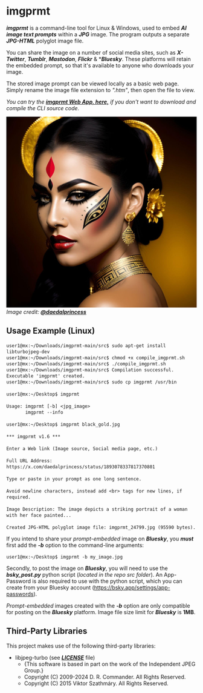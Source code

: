 # imgprmt

***imgprmt*** is a command-line tool for Linux & Windows, used to embed ***AI image text prompts*** within a ***JPG*** image.  The program outputs a separate ***JPG-HTML*** polyglot image file.  

You can share the image on a number of social media sites, such as ***X-Twitter***, ***Tumblr***, ***Mastodon***, ***Flickr*** & ****Bluesky***.  These platforms will retain the embedded prompt, so that it's available to anyone who downloads your image.  

The stored image prompt can be viewed locally as a basic web page. Simply rename the image file extension to *".htm"*, then open the file to view.

*You can try the [***imgprmt Web App, here,***](https://cleasbycode.co.uk/imgprmt/app/) if you don't want to download and compile the CLI source code.*  

![Demo Image](https://github.com/CleasbyCode/imgprmt/blob/main/demo_image/imgprmt_48940.jpg)  
*Image credit: [***@daedalprincess***](https://x.com/daedalprincess)*  

## Usage Example (Linux)

```console
user1@mx:~/Downloads/imgprmt-main/src$ sudo apt-get install libturbojpeg-dev
user1@mx:~/Downloads/imgprmt-main/src$ chmod +x compile_imgprmt.sh
user1@mx:~/Downloads/imgprmt-main/src$ ./compile_imgprmt.sh
user1@mx:~/Downloads/imgprmt-main/src$ Compilation successful. Executable 'imgprmt' created.
user1@mx:~/Downloads/imgprmt-main/src$ sudo cp imgprmt /usr/bin

user1@mx:~/Desktop$ imgprmt 

Usage: imgprmt [-b] <jpg_image> 
       imgprmt --info

user1@mx:~/Desktop$ imgprmt black_gold.jpg

*** imgprmt v1.6 ***

Enter a Web link (Image source, Social media page, etc.)

Full URL Address: https://x.com/daedalprincess/status/1893078337817370801

Type or paste in your prompt as one long sentence.

Avoid newline characters, instead add <br> tags for new lines, if required.

Image Description: The image depicts a striking portrait of a woman with her face painted...
  
Created JPG-HTML polyglot image file: imgprmt_24799.jpg (95590 bytes).

```

If you intend to share your *prompt-embedded* image on ***Bluesky***, you ***must*** first add the ***-b*** option to the command-line arguments:
```console
user1@mx:~/Desktop$ imgprmt -b my_image.jpg
```
Secondly, to post the image on ***Bluesky***, you will need to use the ***bsky_post.py*** python script (*located in the repo src folder*). An App-Password is also required to use with the python script, which you can create from your Bluesky account (https://bsky.app/settings/app-passwords).  

*Prompt-embedded* images created with the ***-b*** option are only compatible for posting on the ***Bluesky*** platform. Image file size limit for ***Bluesky*** is **1MB**.

## Third-Party Libraries

This project makes use of the following third-party libraries:

- libjpeg-turbo (see [***LICENSE***](https://github.com/libjpeg-turbo/libjpeg-turbo/blob/main/LICENSE.md) file)  
  - {This software is based in part on the work of the Independent JPEG Group.}
  - Copyright (C) 2009-2024 D. R. Commander. All Rights Reserved.
  - Copyright (C) 2015 Viktor Szathmáry. All Rights Reserved.
    
##
